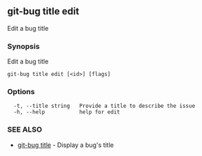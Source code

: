 ## git-bug title edit

Edit a bug title

### Synopsis

Edit a bug title

```
git-bug title edit [<id>] [flags]
```

### Options

```
  -t, --title string   Provide a title to describe the issue
  -h, --help           help for edit
```

### SEE ALSO

* [git-bug title](git-bug_title.md)	 - Display a bug's title


